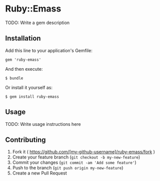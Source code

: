 # Ruby::Emass

TODO: Write a gem description

## Installation

Add this line to your application's Gemfile:

    gem 'ruby-emass'

And then execute:

    $ bundle

Or install it yourself as:

    $ gem install ruby-emass

## Usage

TODO: Write usage instructions here

## Contributing

1. Fork it ( https://github.com/[my-github-username]/ruby-emass/fork )
2. Create your feature branch (`git checkout -b my-new-feature`)
3. Commit your changes (`git commit -am 'Add some feature'`)
4. Push to the branch (`git push origin my-new-feature`)
5. Create a new Pull Request
